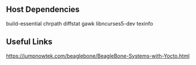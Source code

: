## Host Dependencies
build-essential
chrpath
diffstat
gawk
libncurses5-dev
texinfo

## Useful Links
https://jumpnowtek.com/beaglebone/BeagleBone-Systems-with-Yocto.html
